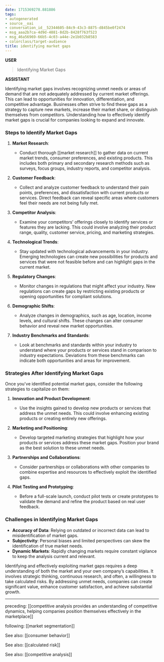 ```yaml
---
date: 1715369278.881886
tags:
- autogenerated
- source__oai
- conversation_id__52344605-84c9-43c3-8875-d845be0f2474
- msg_aaa2b7ca-4d9d-4881-8d2b-8428f763f523
- msg_46a56969-66b5-4c03-a44e-2e1b032b8583
- colorclass/target-audience
title: identifying market gaps
---
```


**USER**

> Identifying Market Gaps


**ASSISTANT**

Identifying market gaps involves recognizing unmet needs or areas of demand that are not adequately addressed by current market offerings. This can lead to opportunities for innovation, differentiation, and competitive advantage. Businesses often strive to find these gaps as a strategy to capture new markets, increase their market share, or distinguish themselves from competitors. Understanding how to effectively identify market gaps is crucial for companies looking to expand and innovate.

### Steps to Identify Market Gaps

1. **Market Research**:
   - Conduct thorough [[market research]] to gather data on current market trends, consumer preferences, and existing products. This includes both primary and secondary research methods such as surveys, focus groups, industry reports, and competitor analysis.

2. **Customer Feedback**:
   - Collect and analyze customer feedback to understand their pain points, preferences, and dissatisfaction with current products or services. Direct feedback can reveal specific areas where customers feel their needs are not being fully met.

3. **Competitor Analysis**:
   - Examine your competitors’ offerings closely to identify services or features they are lacking. This could involve analyzing their product range, quality, customer service, pricing, and marketing strategies.

4. **Technological Trends**:
   - Stay updated with technological advancements in your industry. Emerging technologies can create new possibilities for products and services that were not feasible before and can highlight gaps in the current market.

5. **Regulatory Changes**:
   - Monitor changes in regulations that might affect your industry. New regulations can create gaps by restricting existing products or opening opportunities for compliant solutions.

6. **Demographic Shifts**:
   - Analyze changes in demographics, such as age, location, income levels, and cultural shifts. These changes can alter consumer behavior and reveal new market opportunities.

7. **Industry Benchmarks and Standards**:
   - Look at benchmarks and standards within your industry to understand where your products or services stand in comparison to industry expectations. Deviations from these benchmarks can indicate both opportunities and areas for improvement.

### Strategies After Identifying Market Gaps

Once you've identified potential market gaps, consider the following strategies to capitalize on them:

1. **Innovation and Product Development**:
   - Use the insights gained to develop new products or services that address the unmet needs. This could involve enhancing existing products or creating entirely new offerings.

2. **Marketing and Positioning**:
   - Develop targeted marketing strategies that highlight how your products or services address these market gaps. Position your brand as the best solution to these unmet needs.

3. **Partnerships and Collaborations**:
   - Consider partnerships or collaborations with other companies to combine expertise and resources to effectively exploit the identified gaps.

4. **Pilot Testing and Prototyping**:
   - Before a full-scale launch, conduct pilot tests or create prototypes to validate the demand and refine the product based on real user feedback.

### Challenges in Identifying Market Gaps

- **Accuracy of Data**: Relying on outdated or incorrect data can lead to misidentification of market gaps.
- **Subjectivity**: Personal biases and limited perspectives can skew the identification of true market needs.
- **Dynamic Markets**: Rapidly changing markets require constant vigilance to keep the analysis current and relevant.

Identifying and effectively exploiting market gaps requires a deep understanding of both the market and your own company’s capabilities. It involves strategic thinking, continuous research, and often, a willingness to take calculated risks. By addressing unmet needs, companies can create significant value, enhance customer satisfaction, and achieve substantial growth.


---

preceding: [[competitive analysis provides an understanding of competitive dynamics, helping companies position themselves effectively in the marketplace]]  


following: [[market segmentation]]

See also: [[consumer behavior]]


See also: [[calculated risk]]


See also: [[competitive analysis]]